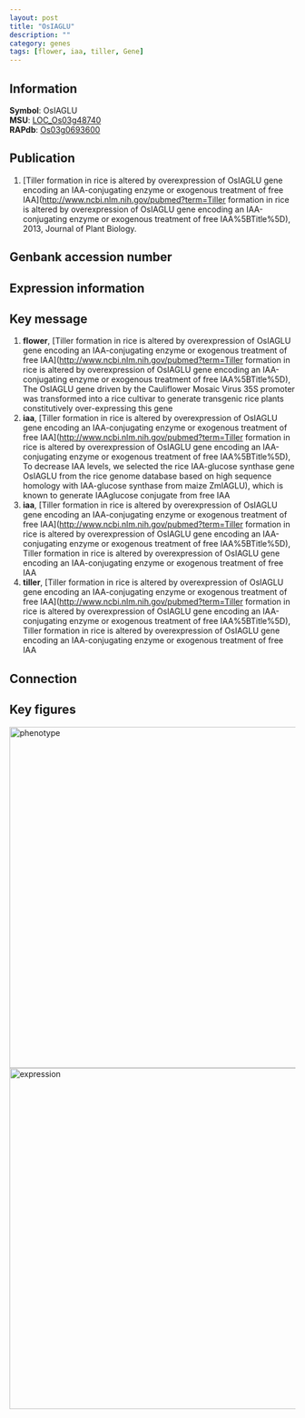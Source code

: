 ```yaml
---
layout: post
title: "OsIAGLU"
description: ""
category: genes
tags: [flower, iaa, tiller, Gene]
---
```


## Information
__Symbol__: OsIAGLU  
__MSU__: [LOC_Os03g48740](http://rice.plantbiology.msu.edu/cgi-bin/ORF_infopage.cgi?orf=LOC_Os03g48740)  
__RAPdb__: [Os03g0693600](http://rapdb.dna.affrc.go.jp/viewer/gbrowse_details/irgsp1?name=Os03g0693600)  

## Publication
1. [Tiller formation in rice is altered by overexpression of OsIAGLU gene encoding an IAA-conjugating enzyme or exogenous treatment of free IAA](http://www.ncbi.nlm.nih.gov/pubmed?term=Tiller formation in rice is altered by overexpression of OsIAGLU gene encoding an IAA-conjugating enzyme or exogenous treatment of free IAA%5BTitle%5D), 2013, Journal of Plant Biology.

## Genbank accession number

## Expression information

## Key message
1. __flower__, [Tiller formation in rice is altered by overexpression of OsIAGLU gene encoding an IAA-conjugating enzyme or exogenous treatment of free IAA](http://www.ncbi.nlm.nih.gov/pubmed?term=Tiller formation in rice is altered by overexpression of OsIAGLU gene encoding an IAA-conjugating enzyme or exogenous treatment of free IAA%5BTitle%5D),  The OsIAGLU gene driven by the Cauliflower Mosaic Virus 35S promoter was transformed into a rice cultivar to generate transgenic rice plants constitutively over-expressing this gene
2. __iaa__, [Tiller formation in rice is altered by overexpression of OsIAGLU gene encoding an IAA-conjugating enzyme or exogenous treatment of free IAA](http://www.ncbi.nlm.nih.gov/pubmed?term=Tiller formation in rice is altered by overexpression of OsIAGLU gene encoding an IAA-conjugating enzyme or exogenous treatment of free IAA%5BTitle%5D),  To decrease IAA levels, we selected the rice IAA-glucose synthase gene OsIAGLU from the rice genome database based on high sequence homology with IAA-glucose synthase from maize ZmIAGLU), which is known to generate IAAglucose conjugate from free IAA
3. __iaa__, [Tiller formation in rice is altered by overexpression of OsIAGLU gene encoding an IAA-conjugating enzyme or exogenous treatment of free IAA](http://www.ncbi.nlm.nih.gov/pubmed?term=Tiller formation in rice is altered by overexpression of OsIAGLU gene encoding an IAA-conjugating enzyme or exogenous treatment of free IAA%5BTitle%5D), Tiller formation in rice is altered by overexpression of OsIAGLU gene encoding an IAA-conjugating enzyme or exogenous treatment of free IAA
4. __tiller__, [Tiller formation in rice is altered by overexpression of OsIAGLU gene encoding an IAA-conjugating enzyme or exogenous treatment of free IAA](http://www.ncbi.nlm.nih.gov/pubmed?term=Tiller formation in rice is altered by overexpression of OsIAGLU gene encoding an IAA-conjugating enzyme or exogenous treatment of free IAA%5BTitle%5D), Tiller formation in rice is altered by overexpression of OsIAGLU gene encoding an IAA-conjugating enzyme or exogenous treatment of free IAA

## Connection

## Key figures
<img src="http://ricencode.github.io/images/OsIAGLU.pheno.png" alt="phenotype"  style="width: 600px;"/>

<img src="http://ricencode.github.io/images/OsIAGLU.exp.png" alt="expression"  style="width: 600px;"/>


